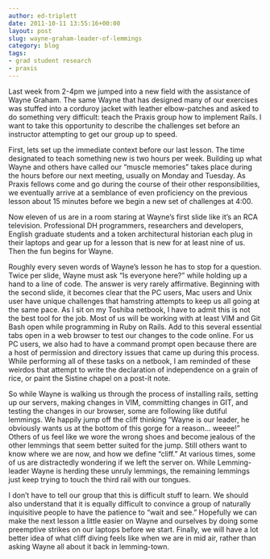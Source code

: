 ```yaml
---
author: ed-triplett
date: 2011-10-11 13:55:16+00:00
layout: post
slug: wayne-graham-leader-of-lemmings
category: blog
tags:
- grad student research
- praxis
---
```


Last week from 2-4pm we jumped into a new field with the assistance of Wayne Graham. The same Wayne that has designed many of our exercises was stuffed into a corduroy jacket with leather elbow-patches and asked to do something very difficult: teach the Praxis group how to implement Rails. I want to take this opportunity to describe the challenges set before an instructor attempting to get our group up to speed.




First, lets set up the immediate context before our last lesson. The time designated to teach something new is two hours per week. Building up what Wayne and others have called our “muscle memories” takes place during the hours before our next meeting, usually on Monday and Tuesday. As Praxis fellows come and go during the course of their other responsibilities, we eventually arrive at a semblance of even proficiency on the previous lesson about 15 minutes before we begin a new set of challenges at 4:00.




Now eleven of us are in a room staring at Wayne’s first slide like it’s an RCA television. Professional DH programmers, researchers and developers, English graduate students and a token architectural historian each plug in their laptops and gear up for a lesson that is new for at least nine of us. Then the fun begins for Wayne.




Roughly every seven words of Wayne’s lesson he has to stop for a question. Twice per slide, Wayne must ask “Is everyone here?” while holding up a hand to a line of code. The answer is very rarely affirmative.
Beginning with the second slide, it becomes clear that the PC users, Mac users and Unix user have unique challenges that hamstring attempts to keep us all going at the same pace. As I sit on my Toshiba netbook, I have to admit this is not the best tool for the job. Most of us will be working with at least VIM and Git Bash open while programming in Ruby on Rails. Add to this several essential tabs open in a web browser to test our changes to the code online. For us PC users, we also had to have a command prompt open because there are a host of permission and directory issues that came up during this process. While performing all of these tasks on a netbook, I am reminded of these weirdos that attempt to write the declaration of independence on a grain of rice, or paint the Sistine chapel on a post-it note.




So while Wayne is walking us through the process of installing rails, setting up our servers, making changes in VIM, committing changes in GIT, and testing the changes in our browser, some are following like dutiful lemmings. We happily jump off the cliff thinking “Wayne is our leader, he obviously wants us at the bottom of this gorge for a reason... weeee!” Others of us feel like we wore the wrong shoes and become jealous of the other lemmings that seem better suited for the jump. Still others want to know where we are now, and how we define “cliff.” At various times, some of us are distractedly wondering if we left the server on. While Lemming-leader Wayne is herding these unruly lemmings, the remaining lemmings just keep trying to touch the third rail with our tongues.




I don’t have to tell our group that this is difficult stuff to learn. We should also understand that it is equally difficult to convince a group of naturally inquisitive people to have the patience to “wait and see.” Hopefully we can make the next lesson a little easier on Wayne and ourselves by doing some preemptive strikes on our laptops before we start. Finally, we will have a lot better idea of what cliff diving feels like when we are in mid air, rather than asking Wayne all about it back in lemming-town.
